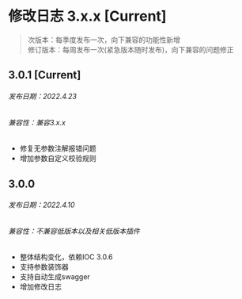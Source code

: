 # 修改日志 3.x.x [Current]

> 次版本：每季度发布一次，向下兼容的功能性新增  
> 修订版本：每周发布一次(紧急版本随时发布)，向下兼容的问题修正

## 3.0.1 [Current] 
###### 发布日期：2022.4.23
###### 兼容性：兼容3.x.x
+ 修复无参数注解报错问题
+ 增加参数自定义校验规则

## 3.0.0 
###### 发布日期：2022.4.10
###### 兼容性：不兼容低版本以及相关低版本插件
+ 整体结构变化，依赖IOC 3.0.6
+ 支持参数装饰器
+ 支持自动生成swagger
+ 增加修改日志

